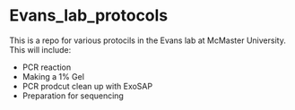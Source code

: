 # Evans_lab_protocols

This is a repo for various protocils in the Evans lab at McMaster University. This will include:
- PCR reaction
- Making a 1% Gel
- PCR prodcut clean up with ExoSAP
- Preparation for sequencing
